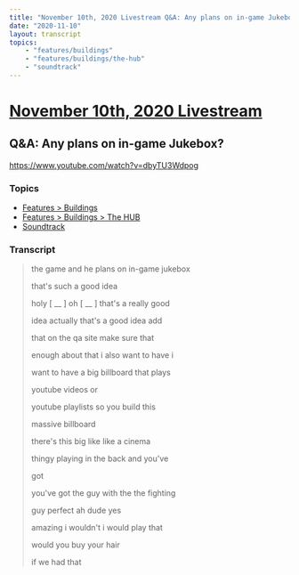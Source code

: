 ```yaml
---
title: "November 10th, 2020 Livestream Q&A: Any plans on in-game Jukebox?"
date: "2020-11-10"
layout: transcript
topics:
    - "features/buildings"
    - "features/buildings/the-hub"
    - "soundtrack"
---
```

# [November 10th, 2020 Livestream](../2020-11-10.md)
## Q&A: Any plans on in-game Jukebox?
https://www.youtube.com/watch?v=dbyTU3Wdpog

### Topics
* [Features > Buildings](../topics/features/buildings.md)
* [Features > Buildings > The HUB](../topics/features/buildings/the-hub.md)
* [Soundtrack](../topics/soundtrack.md)

### Transcript

> the game and he plans on in-game jukebox
> 
> that's such a good idea
> 
> holy [ __ ] oh [ __ ] that's a really good
> 
> idea actually that's a good idea add
> 
> that on the qa site make sure that
> 
> enough about that i also want to have i
> 
> want to have a big billboard that plays
> 
> youtube videos or
> 
> youtube playlists so you build this
> 
> massive billboard
> 
> there's this big like like a cinema
> 
> thingy playing in the back and you've
> 
> got
> 
> you've got the guy with the the fighting
> 
> guy perfect ah dude yes
> 
> amazing i wouldn't i would play that
> 
> would you buy your hair
> 
> if we had that
> 
